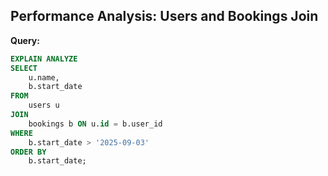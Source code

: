 ## Performance Analysis: Users and Bookings Join

**Query:**
```sql
EXPLAIN ANALYZE
SELECT
    u.name,
    b.start_date
FROM
    users u
JOIN
    bookings b ON u.id = b.user_id
WHERE
    b.start_date > '2025-09-03'
ORDER BY
    b.start_date;
